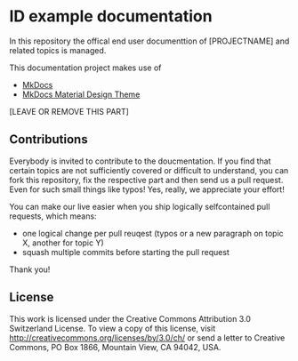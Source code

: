 # ID example documentation

In this repository the offical end user documenttion of [PROJECTNAME] and related topics
is managed.

This documentation project makes use of

  * [MkDocs](https://www.mkdocs.org/)
  * [MkDocs Material Design Theme](https://squidfunk.github.io/mkdocs-material)

[LEAVE OR REMOVE THIS PART]
## Contributions

Everybody is invited to contribute to the doucmentation. If you find that certain topics
are not sufficiently covered or difficult to understand, you can fork this repository,
fix the respective part and then send us a pull request. Even for such small things like
typos! Yes, really, we appreciate your effort!

You can make our live easier when you ship logically selfcontained pull requests, which means:

  * one logical change per pull reuqest (typos or a new paragraph on topic X, another for topic Y)
  * squash multiple commits before starting the pull request

Thank you!

## License

This work is licensed under the Creative Commons Attribution 3.0 Switzerland
License. To view a copy of this license, visit http://creativecommons.org/licenses/by/3.0/ch/
or send a letter to Creative Commons, PO Box 1866, Mountain View, CA 94042, USA.
